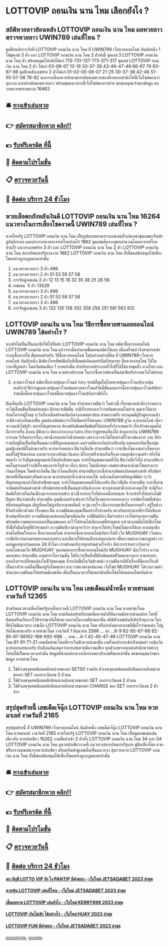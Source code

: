 # LOTTOVIP ถอนเงิน นาน ไหม เลือกยังไง ?
## สถิติหวยลาวย้อนหลัง LOTTOVIP ถอนเงิน นาน ไหม ผลหวยลาว ตรวจหวยลาว UWIN789 เล่นที่ไหน ?
ชุดปักหลักรางวัลที่ LOTTOVIP ถอนเงิน นาน ไหม ที่ UWIN789 เว็บหวยออนไลน์ อันดับหนึ่ง 1 ได้ชุดเลข 3 ตัว และ LOTTOVIP ถอนเงิน นาน ไหม 2 ตัวดังนี้
ชุดเลข 3 LOTTOVIP ถอนเงิน นาน ไหม ตัว พร้อมหมุนไปกลับได้แก่
713-731-137-173-371-317
ชุดเลข LOTTOVIP ถอนเงิน นาน ไหม 2 ตัว ได้แก่
03-06-07
13-19
33-37-39
43-46-47-49
66-67
79
93-97-98
ชุดปักหลักเลขท้าย 2 ตัวได้แก่
01-02-05-06-07
21-25
30-37-38
42-46
51-55-57-58
78-82
นอกจากนี้คอหวยยังสามารถติดตามหวยซองอีกหลายสำนักได้ที่เว็บไซต์ของเราทุกงวด และฝากติดตามหวยลาว พร้อมชุดแนวทางที่เว็บไซต์ของเราด้วย
ขอขอบคุณเจ้าของข้อมูล
ผลงานหวยพรเทพงวด 16462

## 🛎 [ทางเข้าเล่นหวย](https://bit.ly/3BG5bNw)
## 👉 [สมัครสมาชิกหวย คลิก!!](https://bit.ly/3BG5bNw)
## 💵 [รับฟรีเครดิต ที่นี้](https://bit.ly/3C3mvgS)
## 👑 [ติดตามโปรโมชั่น](https://bit.ly/3C3mvgS)
## 📋 [ตรวจหวยวันนี้](https://bit.ly/3C3mvgS)
## 📱 [ติดต่อ บริการ 24 ชัวโมง](https://bit.ly/3C3mvgS)

## หวยเสือตกถังพลังเงินดี LOTTOVIP ถอนเงิน นาน ไหม 16264 แนวทางในการเสี่ยงโชคงวดนี้ UWIN789 เล่นที่ไหน ?
หวยไทยรัฐ LOTTOVIP ถอนเงิน นาน ไหม เป็นรูปแบบของตารางเลขเด่นที่จะต้องนำชุดเลขมาจับเข้าคู่กันอีกรอบ แตกต่างจากหวยอาจารย์โกยบ้านไร่ 1862 ชุดเลขเด็ดจากสูตรคำนวณโดยอาจารย์โกยบ้านไร่ แนวทางเลขท้าย 3 ตัว และ LOTTOVIP ถอนเงิน นาน ไหม 2 ตัว LOTTOVIP ถอนเงิน นาน ไหม สลากกินแบ่งรัฐบาลงวด 1862 LOTTOVIP ถอนเงิน นาน ไหม ทั้งนี้ขอสนับสนุนให้เสี่ยงโชคอย่างถูกกฎหมายเท่านั้น
1. แนวทางหวยลาว 3 ตัว 496
2. แนวทางหวยลาว 2 ตัว 51 53 59 57 58
3. การจับคู่เลขเด่น 2 ตัว 12 13 15 18 32 35 38 25 28 58
4. เลขเด่น  5 ตัว 13528
5. แนวทางหวยลาว 3 ตัว 496
6. แนวทางหวยลาว 2 ตัว 51 53 59 57 58
7. แนวทางหวยลาว 3 ตัว 496
8. การจับคู่เลขเด่น 3 ตัว 132 135 138 352 358 258 251 581 583 812

## LOTTOVIP ถอนเงิน นาน ไหม วิธีการซื้อหวยฮานอยออนไลน์ UWIN789 ได้อย่างไร ?
หากยังไม่เป็นเป็นสมาชิกให้ไปที่หน้า LOTTOVIP ถอนเงิน นาน ไหม สมัครซื้อหวยออนไลน์ LOTTOVIP ถอนเงิน นาน ไหม แล้วจากนั้นทำตามขั้นตอนสมัครได้เลย เมื่อเสร็จแล้วจึงสามารถเข้าระบบซื้อหวยได้
ขั้นตอนสำหรับ วิธีซื้อหวยออนไลน์ ไม่ยุ่งย่างอย่างที่คิด ที่ UWIN789 เว็บหวยออนไลน์ อันดับหนึ่ง มีเพียงโทรศัพท์มือถือที่เชื่อมต่ออินเตอร์เน็ตก็สามารถ ซื้อหวยออนไลน์ ได้ในราคาที่ถูกแล้ว โดยเริ่มต้นเพียง 1 บาทเท่านั้น สำหรับหวยประเภททั่วไปที่ไม่ใช่หวยชุดทั้ง หวยไทย และ LOTTOVIP ถอนเงิน นาน ไหม หวยต่างประเทศ ในการซื้อหวยต้องเป็นสมาชิกกับระบบเว็บไซต์ก่อน
1. หวยดาวโจนส์ สมัครซื้อหวยหุ้นดาวโจนส์ ง่ายๆ จ่ายดีที่สุดในไทยหวยหุ้นดาวโจนส์(หวยหุ้นอเมริกา)วิธีการดูผลหวยหุ้นดาวโจนส์ผลหวยดาวโจนส์วันนี้ขั้นตอนการซื้อหวยหุ้นดาวโจนส์อัตราจ่ายเมื่อซื้อหวยหุ้นดาวโจนส์ซื้อหวยหุ้นดาวโจนส์กับเราดียังไง

ฝันเห็นเสือ LOTTOVIP ถอนเงิน นาน ไหม ทำนายความฝันว่า ในช่วงนี้ เรื่องของหน้าที่การงานอาจจะได้เลื่อนขั้นเลื่อนตำแหน่ง มีอำนาจเพิ่มขึ้น จะมีเรื่องทะเลาะวิวาทกันของคนในบ้าน คุณจะได้ลาภก้อนโตจากผู้ใหญ่ ระวังเรื่องเดือดร้อนอันเกิดจากเพศตรงข้าม
ด้านความรัก หากคุณมีคู่รักคู่ครองแล้ว จะมีช่วงห่างกันมากขึ้น คุณต้องเติมช่องว่างให้เต็มอย่าให้ขาดนะ UWIN789 ยูวิน หวยออนไลน์ เดี๋ยวจะงานเข้าไม่รู้ตัว อยากได้บุตรหลาน ต้องขยันมีเพศสัมพันธ์ให้บ่อยครั้งจึงจะสมหวัง เรื่องรักของคุณไม่ถือว่าราบรื่น มีงอน มีหึงหวง มีทะเลาะเบาะแว้งบ้าง เรียกว่าคู่ทรหดก็คงได้
ด้านการเงิน UWIN789 การงาน ริเริ่มทำการใดๆ อย่านั่งรอแค่หวังน้ำบ่อหน้า เพราะอาจจะไม่ได้อย่างที่ใจเราต้องการ งาน ที่ทำร่วมกับผู้อื่นเป็นทีมเป็นคณะจะมีปัญหาแตกแยก คนร่วมทีมจะเกิดปากเสียงกัน แตกแยกกันเป็นกลุ่ม คุณมีเกณฑ์ดีในด้านรายรับ หาง่ายจ่ายคล่อง
ฝันว่าเสือกัด ทำนายฝันว่า การเสี่ยงโชคจงแสวงโชคจากคนที่ไม่รู้จักมาก่อน และมาจากทางทิศตะวันออก มีโอกาสที่จะพบกับเรื่องความทุกข์ความเศร้า หรือไม่สมหวัง ระวังสัญชาตญาณกล้าได้กล้าเสียของคุณ จะทำให้คุณพลาดพลั้งได้
ฝันว่าเสือวิ่งไล่ ทำนายฝันว่า คนในครอบครัวจะมีเรื่องของการเจ็บป่วย เล็กๆ น้อยๆ ไม่หนักหนา เพศตรงข้ามจะนำพาโชคทางการเงินมาให้คุณ โชคดีจะเกิดขึ้น
ฝันว่าโดนเสือกัด ทำนายฝันระยะนี้ท่านจะติดต่อกับคนต่างชาติ หรือมิตรสหายที่เป็นคนต่างถิ่นต่างภาค พวกเขาเหล่านี้จะนำลาภมาให้ จะมีงานสังสรรค์กับญาติมิตร ระวังสัญชาตญาณกล้าได้กล้าเสียของคุณ จะทำให้คุณพลาดพลั้งได้นะครับ
ฝันว่าขี่เสือ ทำนายฝัน ระยะนี้ท่านจะติดต่อกับคนต่างชาติ หรือมิตรสหายที่เป็นคนต่างถิ่นต่างภาค พวกเขาเหล่านี้จะนำลาภมาให้ จะมีเรื่องติดขัดไม่ราบรื่นอันเนื่องมาจากคนรอบข้าง ช่วงนี้จะทำอะไรก็ต้องเหนื่อยหน่อย จึงจะสำเร็จได้อย่างไม่มีปัญหา
ฝันว่าฆ่าเสือ ทำนายฝัน คุณมีเกณฑ์จะต้องระวังในเรื่องของการหลอกลวง จากมิตรใหม่ที่เข้ามาสนิทสนมกับคุณ ศัตรูที่เคยไม่ถูกกันจะมาขอคืนดี จะวุ่นวายใจ เนื่องจากสมาชิกในครอบครัว อยู่ในช่วงชีวิตหัวเลี้ยวหัวต่อ
เรื่องของ ฝัน ความฝันของคุณเป็นอย่างไรบ้างครับ ตรงกับคำทำนายที่เราได้อธิบายข้างต้นหรือเปล่า ความฝันของแต่ละคนไม่เหมือนกัน จะมีฝันดีบ้าง ฝันร้ายบ้าง เราได้ทำนายความฝัน พร้อมตีความหมายออกมาเป็นเลขมงคล มาไว้ให้ท่านได้เลือกเลขที่ท่านชอบ แล้วนำเลขนั้นไปเสี่ยงโชค ทั้งนี้ทั้งนั้นก็อยู่ที่ตัวท่านแล้ว ความฝันที่เรานำมาหวังว่า ท่านจะได้ประโยชน์ไม่มากก็น้อย
หากสมาชิกท่านใดที่สนใจอยาก ซื้อหวยออนไลน์ สามารถซื้อหวยออนไลน์กับเราได้ที่ เว็บ MUGHUAY เว็บของเรามีบริการมากมายหลากหลายอย่าง และมีหวยให้ท่านเลือกเล่นมากมาย เพื่อความสะดวกของลูกค้า เราคอยดูแลทุกท่านตลอด 24 ชั่วโมง เราพร้อมบริการทุกท่านด้วยใจจริง
อัตราการจ่ายรางวัลหวยออนไลน์บนเว็บ MUGHUAY
จุดเด่นของการซื้อหวยออนไลน์กับ MUGHUAY มีอะไรบ้าง
ความหมายของ ทำนายฝัน ตามตำราโบราณนั้น ได้ถือว่าเป็นสิ่งที่มีอิทธิพลต่อชีวิตของเรามาก สามารถบ่งบอกถึงการเปลี่ยนแปลงในชีวิตของคุณ ที่จะเกิดขึ้นในวันข้างหน้า ความฝันจะมีทั้งเรื่องที่ดีและเรื่องที่เป็นลางร้าย แต่นั้นก็ขึ้นอยู่กับโชคชะตา และวาสนาของแต่ละคน เว็บไซต์ MUGHUAY ได้รวบรวมคำทำนายความฝันมาให้พร้อมตีเลขเด็ด เพื่อเป็นแนวทางให้เหล่านักเสี่ยงโชคได้ทดสอบโชคกันด้วย

## LOTTOVIP ถอนเงิน นาน ไหม เลขเด็ดแม่น้ำหนึ่ง หวยฮานอย งวดวันที่ 12365
สำหรับแนวทางเสี่ยงโชครัฐบาลไทยงวดนี้ LOTTOVIP ถอนเงิน นาน ไหม หวยคำชะโนด LOTTOVIP ถอนเงิน นาน ไหม ตามกันต่อสำหรับเลขเด็ดหวยดังที่ทีมงานมักหวยนำมาฝาก ใครที่ติดตามรีบเก็บเอาใว้พิจารณากันใด้เลย ผลงานในงวดที่ผ่านมานั้น สถิติตัวเลขเดินดีเข้าเป้าทุกงวด ใครที่ยังไม่มีแนวทาง เลขเด็ด LOTTOVIP ถอนเงิน นาน ไหม หรือกำลังมองหาเลขที่มั่นใจว่ามาแน่ๆ ไปดูกันได้เลยนะครับ
หวยคำชะโนด งวดวันที่ 1 มิถุนายน 2566
… นำ …6-9
62-65-67-68 92-95-97-98162-168-692-698
… ตาม …4-1
42-45-47-48 LOTTOVIP ถอนเงิน นาน ไหม 61-91-71-21
เลขเด็ดคำชะโนดที่เราเว็บมักหวยนำมานั้น เลขใหนบ้างจะเข้าเป้าแม่นยำ รอลุ้นวันหวยออกเลยนะครับ ย้ำเตือนกันเสมอว่าการเล่นหวยมีความเสี่ยง ทุกตัวเลขจากแหล่งสำนักหวยต่างๆ โปรดใช้เป็นแนวทางเท่านั้น ข้อมูลที่นำมาฝากควรเลือกเฉพาะตัวเลขที่ชอบเท่านั้น ขอขอบคุณเจ้าของข้อมูล หวยคำชะโนด
1. ใช้ตัวเลขจุดทศนิยมหลักหน่วยของค่า SET50 รวมกับ ตัวเลขจุดทศนิยมหลักสิบและหลักหน่วยของค่า SET ออกรางวัลเลข 3 ตัวบน
2. ใช้ตัวเลขจุดทศนิยมหลักสิบและหลักหน่วยของค่า SET ออกรางวัลเลข 2 ตัวบน
3. ใช้ตัวเลขจุดทศนิยมหลักสิบและหลักหน่วยของค่า CHANGE ของ SET ออกรางวัลเลข 2 ตัวล่าง

## สรุปสุดท้ายนี้ เลขเด็ดเจ๊นุ๊ก LOTTOVIP ถอนเงิน นาน ไหม หวยมาเลย์ งวดวันที่ 2165
สรุปสุดท้ายนี้ ที่ UWIN789 เว็บหวยออนไลน์ อันดับหนึ่ง เลขเด็ดเจ๊นุ๊ก LOTTOVIP ถอนเงิน นาน ไหม หวยมาเลย์ งวดวันที่ 2165 หวยไทยรัฐ LOTTOVIP ถอนเงิน นาน ไหม เป็นชุดเลขเด่นเช่นเดียวกับ หวยปกเขียว 16262 งวดที่แล้วเข้า 2 ตัวทั้ง LOTTOVIP ถอนเงิน นาน ไหม 34 และ 04 LOTTOVIP ถอนเงิน นาน ไหม ดูหวยปกเขียวงวดนี้ แนวทางสลากกินแบ่งรัฐบาล คู่มือเสี่ยงโชค แจกฟรีตารางเลขเด่นจากหวยปกเขียว พร้อมจับเข้าคู่เลขเด็ดเป็นแนวทาง ลุ้นรวยหวย LOTTOVIP ถอนเงิน นาน ไหม ทั้งนี้ขอสนับสนุนให้เสี่ยงโชคอย่างถูกกฎหมายเท่านั้น

## 🛎 [ทางเข้าเล่นหวย](https://bit.ly/3BG5bNw)
## 👉 [สมัครสมาชิกหวย คลิก!!](https://bit.ly/3BG5bNw)
## 💵 [รับฟรีเครดิต ที่นี้](https://bit.ly/3C3mvgS)
## 👑 [ติดตามโปรโมชั่น](https://bit.ly/3C3mvgS)
## 📋 [ตรวจหวยวันนี้](https://bit.ly/3C3mvgS)
## 📱 [ติดต่อ บริการ 24 ชัวโมง](https://bit.ly/3C3mvgS)

#### [ลบ บัญชี LOTTO VIP ยัง ไง PANTIP มีคำตอบ - เว็บใหม่ JETSADABET 2023 ล่าสุด](https://atom.io/themes/ลบ%20บัญชี%20lotto%20vip%20ยัง%20ไง%20pantip%20มีคำตอบ%20-%20เว็บใหม่%20jetsadabet%202023%20ล่าสุด)
#### [หวยหุ้น LOTTOVIP เล่นที่ไหน - เว็บใหม่ JETSADABET 2023 ล่าสุด](https://atom.io/themes/หวยหุ้น%20lottovip%20เล่นที่ไหน%20-%20เว็บใหม่%20jetsadabet%202023%20ล่าสุด)
#### [เช็คผลหวย LOTTOVIP เล่นยังไง - เว็บใหม่ KERRY899 2023 ล่าสุด](https://atom.io/themes/เช็คผลหวย%20lottovip%20เล่นยังไง%20-%20เว็บใหม่%20kerry899%202023%20ล่าสุด)
#### [LOTTOVIP เงินไม่เข้า ได้อย่างไร - เว็บใหม่ HUAY 2023 ล่าสุด](https://atom.io/themes/lottovip%20เงินไม่เข้า%20ได้อย่างไร%20-%20เว็บใหม่%20huay%202023%20ล่าสุด)
#### [LOTTOVIP FUN มีคำตอบ - เว็บใหม่ JETSADABET 2023 ล่าสุด](https://atom.io/themes/lottovip%20fun%20มีคำตอบ%20-%20เว็บใหม่%20jetsadabet%202023%20ล่าสุด)

[ผลบอลล่าสุด](https://siamsport.tv "ผลบอลล่าสุด"), [ดูบอลสด](https://siamsport.tv/ดูบอลสด "ดูบอลสด")